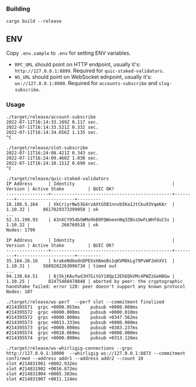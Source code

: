 # 

### Building

```
cargo build --release
```

## ENV

Copy `.env.sample` to `.env` for setting ENV variables.
- `RPC_URL` should point on HTTP endpoint, usually it's: `http://127.0.0.1:8899`. Required for `quic-staked-validators`.
- `WS_URL` should point on WebSocket ednpoint, usually it's: `ws://127.0.0.1:8900`. Required for `accounts-subscribe` and `slog-subscribe`.

### Usage

```
./target/release/account-subscribe
2022-07-11T16:14:33.189Z 0.117 sec.
2022-07-11T16:14:33.521Z 0.332 sec.
2022-07-11T16:14:34.656Z 1.135 sec.
^C
```

```
./target/release/slot-subscribe
2022-07-11T16:24:08.421Z 0.343 sec.
2022-07-11T16:24:09.460Z 1.038 sec.
2022-07-11T16:24:10.151Z 0.690 sec.
^C
```

```
./target/release/quic-staked-validators
IP Address      | Identity                                     | Version | Active Stake         | QUIC OK?
----------------+----------------------------------------------+---------+----------------------+---------
18.188.5.164    | XkCriyrNwS3G4rzAXtG5B1nnvb5Ka1JtCku93VqeKAr  | 1.10.32 |     8617029373399950 | ok
...
52.31.190.93    | A3nXCY954bSWMo9kB9FQWoeenNq3ZBnzUwFLWHfduCSs | 1.10.32 |            266769518 | ok
Nodes: 1799

IP Address      | Identity                                     | Version | Active Stake         | QUIC OK?
----------------+----------------------------------------------+---------+----------------------+---------
35.164.26.16    | krakeNd6ednDPEXxHAmoBs1qKVM8kLg79PvWF2mhXV1  | 1.10.31 |     5689282263096734 | timed out
...
94.130.64.51    | 8j5kjKAufwdJH7GitGY18Qp12EhEQkVMc4PWZzGeH8Gw | 1.10.25 |       82475460478848 | aborted by peer: the cryptographic handshake failed: error 120: peer doesn't support any known protocol
Nodes: 107
```

```
./target/release/ws-perf  --perf slot --commitment finalized
#214395571	grpc +0000.055ms	pubsub +0000.000ms
#214395572	grpc +0000.000ms	pubsub +0000.010ms
#214395572	grpc +0000.000ms	pubsub +0347.562ms
#214395573	grpc +0013.333ms	pubsub +0000.000ms
#214395573	grpc +0000.000ms	pubsub +0383.237ms
#214395574	grpc +0018.060ms	pubsub +0000.000ms
#214395574	grpc +0000.000ms	pubsub +0313.126ms
```

```
./target/release/ws-whirligig-connections --grpc http://127.0.0.1:10000  --whirligig ws://127.0.0.1:8873 --commitment confirmed --address addr1 --address addr2 --count 10
slot #214831901 +0002.932ms
slot #214831902 +0016.872ms
slot #214831904 +0005.303ms
slot #214831907 +0011.124ms
```
